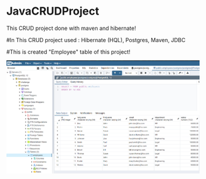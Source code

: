 # JavaCRUDProject
This CRUD project done with maven and hibernate!

#In This CRUD project used : Hibernate (HQL), Postgres, Maven, JDBC

#This is created "Employee" table of this project!

<img src = "/img/CreatedEmployeeTable.png">

